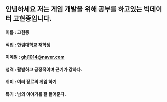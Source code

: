 ## 안녕하세요 저는 게임 개발을 위해 공부를 하고있는 빅데이터 고현종입니다.

#### 이름 : 고현종
#### 직업 : 한림대학교 재학생
#### 이메일 : ghj1014@naver.com
#### 성격 : 활발하고 긍정적이며 끈기가 강하다.
#### 취미 : 여러 장르의 게임 하기
#### 특기 : 남의 이야기를 잘 들어준다.
<!--
# 이름 : 고현종
# 직업 : 한림대학교 재학생
# 이메일 : ghj1014@naver.com
성격 : 활발하고 긍정적이며 끈기가 강하다.
취미 : 여러 장르의 게임 하기
특기 : 남의 이야기를 잘 들어준다.

- 🔭 I’m currently working on ...
- 🌱 I’m currently learning ...
- 👯 I’m looking to collaborate on ...
- 🤔 I’m looking for help with ...
- 💬 Ask me about ...
- 📫 How to reach me: ...
- 😄 Pronouns: ...
- ⚡ Fun fact: ...
-->
